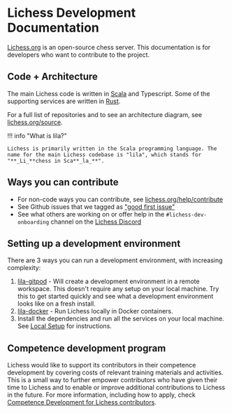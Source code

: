 # Lichess Development Documentation

[Lichess.org](https://lichess.org) is an open-source chess server. This documentation is for developers who want to contribute to the project.

## Code + Architecture

The main Lichess code is written in [Scala](https://www.scala-lang.org/) and Typescript. Some of the supporting services are written in [Rust](https://www.rust-lang.org/).

For a full list of repositories and to see an architecture diagram, see [lichess.org/source](https://lichess.org/source).

!!! info "What is lila?"

    Lichess is primarily written in the Scala programming language. The name for the main Lichess codebase is "lila", which stands for "**_Li_**chess in Sca**_la_**".

## Ways you can contribute

- For non-code ways you can contribute, see [lichess.org/help/contribute](https://lichess.org/help/contribute)
- See Github issues that we tagged as ["good first issue"](https://github.com/orgs/lichess-org/projects/4)
- See what others are working on or offer help in the `#lichess-dev-onboarding` channel on the [Lichess Discord](https://discord.gg/lichess)

## Setting up a development environment

There are 3 ways you can run a development environment, with increasing complexity:

1. [lila-gitpod](lila-gitpod/index.md) - Will create a development environment in a remote workspace. This doesn't require any setup on your local machine. Try this to get started quickly and see what a development environment looks like on a fresh install.
2. [lila-docker](lila-docker/index.md) - Run Lichess locally in Docker containers.
3. Install the dependencies and run all the services on your local machine. See [Local Setup](local-setup/index.md) for instructions.

## Competence development program

Lichess would like to support its contributors in their competence development by covering costs of relevant training materials and activities. This is a small way to further empower contributors who have given their time to Lichess and to enable or improve additional contributions to Lichess in the future. For more information, including how to apply, check [Competence Development for Lichess contributors](https://lichess.org/page/competence-development).
